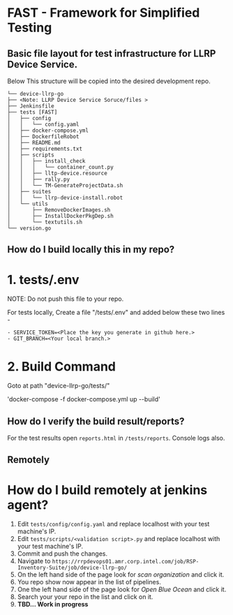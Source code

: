 # FAST - Framework for Simplified Testing

## Basic file layout for test infrastructure for LLRP Device Service.

 Below This structure will be copied into the desired development repo. 

```
└── device-llrp-go
├── <Note: LLRP Device Service Soruce/files >
├── Jenkinsfile
├── tests [FAST]
│   ├── config
│   │   └── config.yaml
│   ├── docker-compose.yml
│   ├── DockerfileRobot
│   ├── README.md
│   ├── requirements.txt
│   ├── scripts
│   │   ├── install_check
│   │   │   └── container_count.py
│   │   ├── lltp-device.resource
│   │   ├── rally.py
│   │   └── TM-GenerateProjectData.sh
│   ├── suites
│   │   └── llrp-device-install.robot
│   └── utils
│       ├── RemoveDockerImages.sh
│       ├── InstallDockerPkgDep.sh
│       └── textutils.sh
└── version.go
```

## How do I build locally this in my repo?

# 1. tests/.env 
NOTE: Do not push this file to your repo.
    
For tests locally, Create a file "/tests/.env" and added below these two lines -

    - SERVICE_TOKEN=<Place the key you generate in github here.>
    - GIT_BRANCH=<Your local branch.>


# 2. Build Command 

  Goto at path "device-llrp-go/tests/"

  'docker-compose -f docker-compose.yml up --build'


## How do I verify the build result/reports?

  For the test results open `reports.html` in `/tests/reports`.
  Console logs also.



## Remotely
# How do I build remotely at jenkins agent?
 

1. Edit `tests/config/config.yaml` and replace localhost with your test machine's IP.
2. Edit `tests/scripts/<validation script>.py` and replace localhost with your test machine's IP.
3. Commit and push the changes.
4. Navigate to `https://rrpdevops01.amr.corp.intel.com/job/RSP-Inventory-Suite/job/device-llrp-go/`
5. On the left hand side of the page look for *scan organization* and click it.
6. You repo show now appear in the list of pipelines.
7. One the left hand side of the page look for *Open Blue Ocean* and click it.
8. Search your your repo in the list and click on it.
9. **TBD... Work in progress**
  



